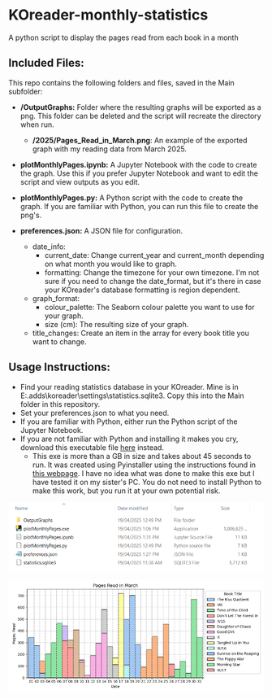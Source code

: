 # KOreader-monthly-statistics
A python script to display the pages read from each book in a month 


## Included Files:
This repo contains the following folders and files, saved in the Main subfolder:
* **/OutputGraphs:** Folder where the resulting graphs will be exported as a png. This folder can be deleted and the script will recreate the directory when run.
    * **/2025/Pages_Read_in_March.png**: An example of the exported graph with my reading data from March 2025.

* **plotMonthlyPages.ipynb:** A Jupyter Notebook with the code to create the graph. Use this if you prefer Jupyter Notebook and want to edit the script and view outputs as you edit.

* **plotMonthlyPages.py:** A Python script with the code to create the graph. If you are familiar with Python, you can run this file to create the png's.

* **preferences.json:** A JSON file for configuration. 
    * date_info: 
        * current_date: Change current_year and current_month depending on what month you would like to graph.
        * formatting: Change the timezone for your own timezone. I'm not sure if you need to change the date_format, but it's there in case your KOreader's database formatting is region dependent.
    * graph_format:
        * colour_palette: The Seaborn colour palette you want to use for your graph.
        * size (cm): The resulting size of your graph.
    * title_changes: Create an item in the array for every book title you want to change.
 

## Usage Instructions:
* Find your reading statistics database in your KOreader. Mine is in E:\.adds\koreader\settings\statistics.sqlite3. Copy this into the Main folder in this repository.
* Set your preferences.json to what you need.
* If you are familiar with Python, either run the Python script of the Jupyter Notebook.
* If you are not familiar with Python and installing it makes you cry, download this executable file [here](https://drive.google.com/file/d/1GHxMljtDQgpnmt_rMp_Q108tIVRTtmkI/view?usp=sharing) instead. 
    * This exe is more than a GB in size and takes about 45 seconds to run. It was created using Pyinstaller using the instructions found in [this webpage](https://www.datacamp.com/tutorial/two-simple-methods-to-convert-a-python-file-to-an-exe-file). I have no idea what was done to make this exe but I have tested it on my sister's PC. You do not need to install Python to make this work, but you run it at your own potential risk.

![File Structure](FileStructure.png)

![Example Graph](/Main/OutputGraphs/2025/Pages_Read_in_March.png)

